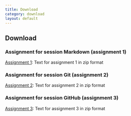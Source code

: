 ```yaml
---
title: Download
category: download
layout: default
---
```


## Download

### Assignment for session Markdown (assignment 1)

[Assignment 1](./Assignments/Assignment1.zip): Text for assignment 1 in zip format

### Assignment for session Git (assignment 2)

[Assignment 2](./Assignments/Assignment2.zip): Text for assignment 2 in zip format

### Assignment for session GitHub (assignment 3)

[Assignment 3](./Assignments/Assignment3.zip): Text for assignment 3 in zip format
